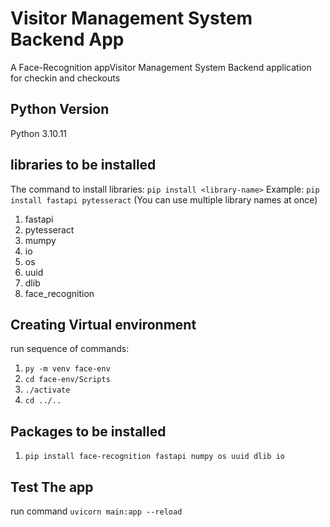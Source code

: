 # Visitor Management System Backend App
A Face-Recognition appVisitor Management System Backend application for checkin and checkouts

## Python Version
Python 3.10.11

## libraries to be installed

The command to install libraries: `pip install <library-name>`
Example: `pip install fastapi pytesseract` (You can use multiple library names at once)
1. fastapi
2. pytesseract
3. mumpy
4. io
5. os
6. uuid
7. dlib
8. face_recognition

## Creating Virtual environment
run sequence of commands:
1. `py -m venv face-env`
2. `cd face-env/Scripts`
3. `./activate`
4. `cd ../..`

## Packages to be installed
1. `pip install face-recognition fastapi numpy os uuid dlib io`

## Test The app
run command `uvicorn main:app --reload`
